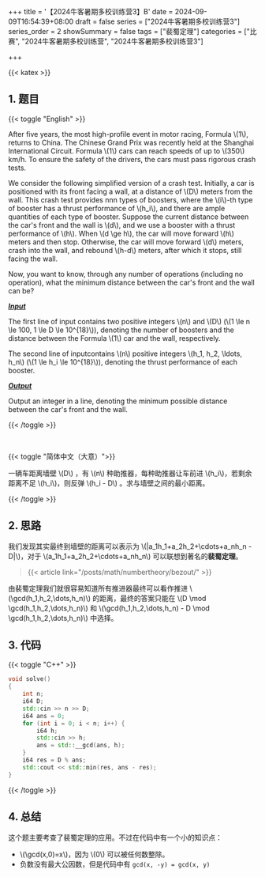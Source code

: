 +++
title = '【2024牛客暑期多校训练营3】B'
date = 2024-09-09T16:54:39+08:00
draft = false
series = ["2024牛客暑期多校训练营3"]
series_order = 2
showSummary = false
tags = ["裴蜀定理"]
categories = ["比赛", "2024牛客暑期多校训练营", "2024牛客暑期多校训练营3"]

+++

{{< katex >}}

## 1. 题目

{{< toggle "English" >}}

After five years, the most high-profile event in motor racing, Formula \\(1\\), returns to China. The Chinese Grand Prix was recently held at the Shanghai International Circuit. Formula \\(1\\) cars can reach speeds of up to \\(350\\) km/h. To ensure the safety of the drivers, the cars must pass rigorous crash tests.

 We consider the following simplified version of a crash test. Initially, a car is positioned with its front facing a wall, at a distance of \\(D\\) meters from the wall. This crash test provides nnn types of boosters, where the \\(i\\)-th type of booster has a thrust performance of \\(h_i\\)​, and there are ample quantities of each type of booster. Suppose the current distance between the car's front and the wall is \\(d\\), and we use a booster with a thrust performance of \\(h\\). When \\(d \ge h\\), the car will move forward \\(h\\) meters and then stop. Otherwise, the car will move forward \\(d\\) meters, crash into the wall, and rebound \\(h-d\\) meters, after which it stops, still facing the wall.

 Now, you want to know, through any number of operations (including no operation), what the minimum distance between the car's front and the wall can be?

***<u>Input</u>***

The first line of input contains two positive integers \\(n\\) and \\(D\\) (\\(1 \le n \le 100, 1 \le D \le 10^{18}\\)), denoting the number of boosters and the distance between the Formula \\(1\\) car and the wall, respectively.

The second line of inputcontains \\(n\\) positive integers \\(h_1, h_2, \ldots, h_n\\) (\\(1 \le h_i \le 10^{18}\\)), denoting the thrust performance of each booster.

***<u>Output</u>***

Output an integer in a line, denoting the minimum possible distance between the car's front and the wall.

{{< /toggle >}}

<br>

{{< toggle "简体中文（大意）">}}

一辆车距离墙壁 \\(D\\) ，有 \\(n\\) 种助推器，每种助推器让车前进 \\(h_i\\)，若剩余距离不足 \\(h_i\\)，则反弹 \\(h_i - D\\) 。求与墙壁之间的最小距离。

{{< /toggle >}}

## 2. 思路

我们发现其实最终到墙壁的距离可以表示为 \\(|a_1h_1+a_2h_2+\cdots+a_nh_n - D|\\)，对于 \\(a_1h_1+a_2h_2+\cdots+a_nh_n\\) 可以联想到著名的**裴蜀定理**。

> {{< article link="/posts/math/numbertheory/bezout/" >}}

由裴蜀定理我们就很容易知道所有推进器最终可以看作推进 \\(\gcd(h_1,h_2,\dots,h_n)\\) 的距离，最终的答案只能在 \\(D \mod \gcd(h_1,h_2,\dots,h_n)\\) 和 \\(\gcd(h_1,h_2,\dots,h_n) - D \mod \gcd(h_1,h_2,\dots,h_n)\\) 中选择。

## 3. 代码

{{< toggle "C++" >}}

```cpp
void solve()
{
    int n;
    i64 D;
    std::cin >> n >> D;
    i64 ans = 0;
    for (int i = 0; i < n; i++) {
        i64 h;
        std::cin >> h;
        ans = std::__gcd(ans, h);
    }
    i64 res = D % ans;
    std::cout << std::min(res, ans - res);
}
```

{{< /toggle >}}

## 4. 总结

这个题主要考查了裴蜀定理的应用。不过在代码中有一个小的知识点：

- \\(\gcd(x,0)=x\\)，因为 \\(0\\) 可以被任何数整除。
- 负数没有最大公因数，但是代码中有 `gcd(x, -y) = gcd(x, y)`
